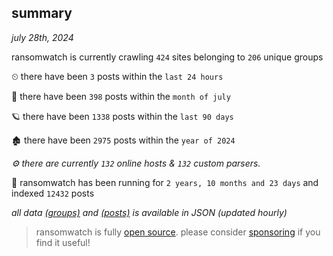 
## summary
_july 28th, 2024_

ransomwatch is currently crawling `424` sites belonging to `206` unique groups

⏲ there have been `3` posts within the `last 24 hours`

🦈 there have been `398` posts within the `month of july`

🪐 there have been `1338` posts within the `last 90 days`

🏚 there have been `2975` posts within the `year of 2024`

_⚙️ there are currently `132` online hosts & `132` custom parsers._

🦕 ransomwatch has been running for `2 years, 10 months and 23 days` and indexed `12432` posts

_all data  [(groups)](http://ransomwhat.telemetry.ltd/groups) and [(posts)](http://ransomwhat.telemetry.ltd/posts) is available in JSON (updated hourly)_

> ransomwatch is fully [open source](https://github.com/joshhighet/ransomwatch#ransomwatch--). please consider [sponsoring](https://github.com/sponsors/joshhighet) if you find it useful!
